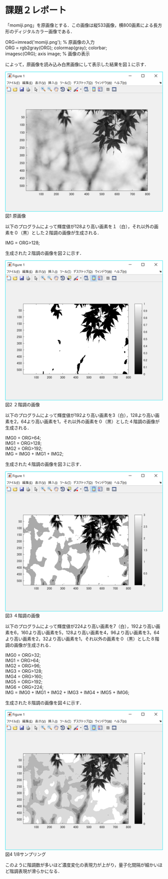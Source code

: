 ﻿# 課題２レポート

「momiji.png」を原画像とする．この画像は縦533画像，横800画素による長方形のディジタルカラー画像である．

ORG=imread('momiji.png'); % 原画像の入力  
ORG = rgb2gray(ORG); colormap(gray); colorbar;  
imagesc(ORG); axis image; % 画像の表示

によって，原画像を読み込み白黒画像にして表示した結果を図１に示す．

![原画像](https://github.com/15ec092/lecture_image_processing/blob/master/image/org_img2.png?raw=true)  
図1 原画像

以下のプログラムによって輝度値が128より高い画素を１（白），それ以外の画素を０（黒）とした２階調の画像が生成される．

IMG = ORG>128;

生成された２階調の画像を図２に示す．

![原画像](https://github.com/15ec092/lecture_image_processing/blob/master/image/kadai2_1.png?raw=true)  
図2 ２階調の画像

以下のプログラムによって輝度値が192より高い画素を3（白），128より高い画素を2，64より高い画素を1，それ以外の画素を０（黒）とした４階調の画像が生成される．

IMG0 = ORG>64;  
IMG1 = ORG>128;  
IMG2 = ORG>192;  
IMG = IMG0 + IMG1 + IMG2;

生成された４階調の画像を図３に示す．

![原画像](https://github.com/15ec092/lecture_image_processing/blob/master/image/kadai2_2.png?raw=true)  
図3 ４階調の画像

以下のプログラムによって輝度値が224より高い画素を7（白），192より高い画素を6，160より高い画素を5，128より高い画素を4，96より高い画素を3，64より高い画素を2，32より高い画素を1，それ以外の画素を０（黒）とした８階調の画像が生成される．

IMG0 = ORG>32;  
IMG1 = ORG>64;  
IMG2 = ORG>96;  
IMG3 = ORG>128;  
IMG4 = ORG>160;  
IMG5 = ORG>192;  
IMG6 = ORG>224;  
IMG = IMG0 + IMG1 + IMG2 + IMG3 + IMG4 + IMG5 + IMG6;

生成された８階調の画像を図４に示す．

![原画像](https://github.com/15ec092/lecture_image_processing/blob/master/image/kadai2_3.png?raw=true)  
図4 1/8サンプリング

このように階調数が多いほど濃度変化の表現力が上がり，量子化間隔が細かいほど階調表現が滑らかになる．
